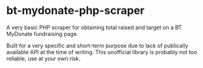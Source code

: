 # bt-mydonate-php-scraper
A very basic PHP scraper for obtaining total raised and target on a BT MyDonate fundraising page.

Built for a very specific and short-term purpose due to lack of publically available API at the time of writing. This unofficial library is probably not too reliable, use at your own risk.